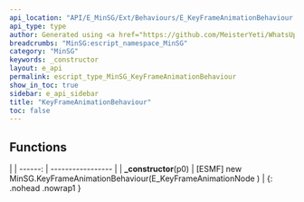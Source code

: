 ```yaml
---
api_location: "API/E_MinSG/Ext/Behaviours/E_KeyFrameAnimationBehaviour.cpp:26:37"
api_type: type
author: Generated using <a href="https://github.com/MeisterYeti/WhatsUpDoc">WhatsUpDoc</a>
breadcrumbs: "MinSG:escript_namespace_MinSG"
category: "MinSG"
keywords: _constructor
layout: e_api
permalink: escript_type_MinSG_KeyFrameAnimationBehaviour
show_in_toc: true
sidebar: e_api_sidebar
title: "KeyFrameAnimationBehaviour"
toc: false
---
```


## Functions

|
| ------: | ----------------- |
| **_constructor**(p0) | [ESMF] new MinSG.KeyFrameAnimationBehaviour(E_KeyFrameAnimationNode  )	 |
{: .nohead .nowrap1 }
